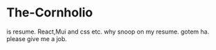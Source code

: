 # The-Cornholio
is resume. 
React,Mui and css etc. why snoop on my resume. gotem ha.
please give me a job.
